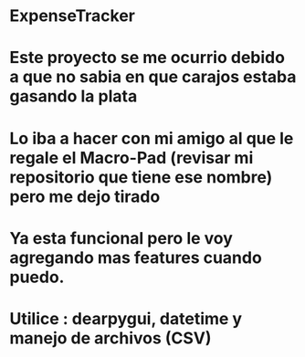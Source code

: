 # ExpenseTracker
# Este proyecto se me ocurrio debido a que no sabia en que carajos estaba gasando la plata 
# Lo iba a hacer con mi amigo al que le regale el Macro-Pad (revisar mi repositorio que tiene ese nombre) pero me dejo tirado
# Ya esta funcional pero le voy agregando mas features cuando puedo. 
# Utilice : dearpygui, datetime y manejo de archivos (CSV)
